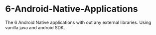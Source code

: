 # 6-Android-Native-Applications
The 6 Android Native applications with out any external libraries. Using vanilla java and android SDK.
